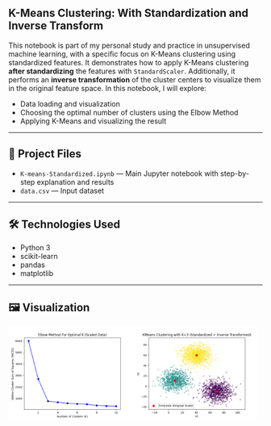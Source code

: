 ## K-Means Clustering: With Standardization and Inverse Transform

This notebook is part of my personal study and practice in unsupervised machine learning, with a specific focus on K-Means clustering using standardized features. It demonstrates how to apply K-Means clustering **after standardizing** the features with `StandardScaler`. Additionally, it performs an **inverse transformation** of the cluster centers to visualize them in the original feature space. In this notebook, I will explore:


- Data loading and visualization
- Choosing the optimal number of clusters using the Elbow Method
- Applying K-Means and visualizing the result

---

## 📁 Project Files

- `K-means-Standardized.ipynb` — Main Jupyter notebook with step-by-step explanation and results
- `data.csv` — Input dataset

---

## 🛠️ Technologies Used

- Python 3
- scikit-learn
- pandas
- matplotlib

---

## 🖼️ Visualization

<div style="display: flex; width: 100%;">
<img src="img/elbow.png" alt="Elbow Method" style="width: 49%; height: auto;" />
<img src="img/cluster.png" alt="Cluster visualization" style="width: 49%; height: auto;" />
</div>
